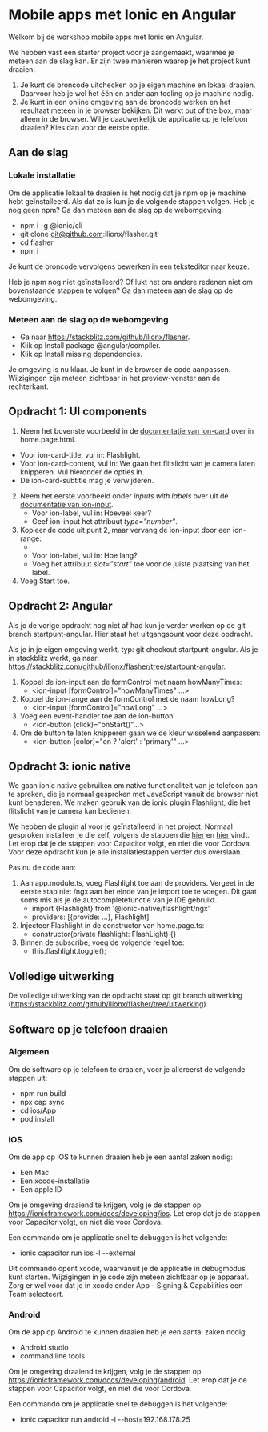# Mobile apps met Ionic en Angular

Welkom bij de workshop mobile apps met Ionic en Angular.

We hebben vast een starter project voor je aangemaakt, waarmee je meteen aan de slag kan. Er zijn twee manieren waarop
je het project kunt draaien.

1. Je kunt de broncode uitchecken op je eigen machine en lokaal draaien. Daarvoor heb je wel het één en ander aan
   tooling op je machine nodig.
2. Je kunt in een online omgeving aan de broncode werken en het resultaat meteen in je browser bekijken. Dit werkt out
   of the box, maar alleen in de browser. Wil je daadwerkelijk de applicatie op je telefoon draaien? Kies dan voor de
   eerste optie.

## Aan de slag

### Lokale installatie

Om de applicatie lokaal te draaien is het nodig dat je npm op je machine hebt geïnstalleerd. Als dat zo is kun je de
volgende stappen volgen. Heb je nog geen npm? Ga dan meteen aan de slag op de webomgeving.

* npm i -g @ionic/cli
* git clone git@github.com:ilionx/flasher.git
* cd flasher
* npm i

Je kunt de broncode vervolgens bewerken in een teksteditor naar keuze.

Heb je npm nog niet geïnstalleerd? Of lukt het om andere redenen niet om bovenstaande stappen te volgen? Ga dan meteen
aan de slag op de webomgeving.

### Meteen aan de slag op de webomgeving

* Ga naar https://stackblitz.com/github/ilionx/flasher.
* Klik op Install package @angular/compiler.
* Klik op Install missing dependencies.

Je omgeving is nu klaar. Je kunt in de browser de code aanpassen. Wijzigingen zijn meteen zichtbaar in het
preview-venster aan de rechterkant.

## Opdracht 1: UI components

1. Neem het bovenste voorbeeld in de [documentatie van ion-card](https://ionicframework.com/docs/api/card) over in
   home.page.html.
  - Voor ion-card-title, vul in: Flashlight.
  - Voor ion-card-content, vul in: We gaan het flitslicht van je camera laten knipperen. Vul hieronder de opties in.
  - De ion-card-subtitle mag je verwijderen.
2. Neem het eerste voorbeeld onder *inputs with labels* over uit
   de [documentatie van ion-input](https://ionicframework.com/docs/api/input).
   - Voor ion-label, vul in: Hoeveel keer?
   - Geef ion-input het attribuut *type="number"*.
3. Kopieer de code uit punt 2, maar vervang de ion-input door een ion-range:
   - <ion-range min="100" max="1000"></ion-range>
   - Voor ion-label, vul in: Hoe lang?
   - Voeg het attribuut *slot="start"* toe voor de juiste plaatsing van het label.
4. Voeg <ion-button>Start</ion-button> toe.

## Opdracht 2: Angular

Als je de vorige opdracht nog niet af had kun je verder werken op de git branch startpunt-angular. Hier staat het
uitgangspunt voor deze opdracht.

Als je in je eigen omgeving werkt, typ: git checkout startpunt-angular. Als je in stackblitz werkt, ga
naar: https://stackblitz.com/github/ilionx/flasher/tree/startpunt-angular.

1. Koppel de ion-input aan de formControl met naam howManyTimes:
   - <ion-input [formControl]="howManyTimes" ...>
2. Koppel de ion-range aan de formControl met de naam howLong?
   - <ion-input [formControl]="howLong" ...>
3. Voeg een event-handler toe aan de ion-button:
   - <ion-button (click)="onStart()"...>
4. Om de button te laten knipperen gaan we de kleur wisselend aanpassen:
   - <ion-button [color]="on ? 'alert' : 'primary'" ...>

## Opdracht 3: ionic native

We gaan ionic native gebruiken om native functionaliteit van je telefoon aan te spreken, die je normaal gesproken met
JavaScript vanuit de browser niet kunt benaderen. We maken gebruik van de ionic plugin Flashlight, die het flitslicht
van je camera kan bedienen.

We hebben de plugin al voor je geïnstalleerd in het project. Normaal gesproken installeer je die zelf, volgens de
stappen die [hier](https://ionicframework.com/docs/native/community)
en [hier](https://ionicframework.com/docs/native/flashlight) vindt. Let erop dat je de stappen voor Capacitor volgt, en
niet die voor Cordova. Voor deze opdracht kun je alle installatiestappen verder dus overslaan.

Pas nu de code aan:

1. Aan app.module.ts, voeg Flashlight toe aan de providers. Vergeet in de eerste stap niet /ngx aan het einde van je
   import toe te voegen. Dit gaat soms mis als je de autocompletefunctie van je IDE gebruikt.
   - import {Flashlight} from '@ionic-native/flashlight/ngx'
   - providers: [{provide: ...}, Flashlight]
2. Injecteer Flashlight in de constructor van home.page.ts:
   - constructor(private flashlight: FlashLight) {}
3. Binnen de subscribe, voeg de volgende regel toe:
   - this.flashlight.toggle();

## Volledige uitwerking

De volledige uitwerking van de opdracht staat op git branch
uitwerking (https://stackblitz.com/github/ilionx/flasher/tree/uitwerking).

## Software op je telefoon draaien

### Algemeen

Om de software op je telefoon te draaien, voer je allereerst de volgende stappen uit:

- npm run build
- npx cap sync
- cd ios/App
- pod install

### iOS

Om de app op iOS te kunnen draaien heb je een aantal zaken nodig:

- Een Mac
- Een xcode-installatie
- Een apple ID

Om je omgeving draaiend te krijgen, volg je de stappen op https://ionicframework.com/docs/developing/ios. Let erop dat
je de stappen voor Capacitor volgt, en niet die voor Cordova.

Een commando om je applicatie snel te debuggen is het volgende:

- ionic capacitor run ios -l --external

Dit commando opent xcode, waarvanuit je de applicatie in debugmodus kunt starten. Wijzigingen in je code zijn meteen
zichtbaar op je apparaat. Zorg er wel voor dat je in xcode onder App - Signing & Capabilities een Team selecteert.

### Android

Om de app op Android te kunnen draaien heb je een aantal zaken nodig:

- Android studio
- command line tools

Om je omgeving draaiend te krijgen, volg je de stappen op https://ionicframework.com/docs/developing/android. Let erop
dat je de stappen voor Capacitor volgt, en niet die voor Cordova.

Een commando om je applicatie snel te debuggen is het volgende:

- ionic capacitor run android -l --host=192.168.178.25


